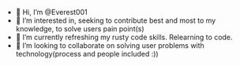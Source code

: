 - 👋 Hi, I’m @Everest001
- 👀 I’m interested in, seeking to contribute best and most to my knowledge, to solve users pain point(s)
- 🌱 I’m currently refreshing my rusty code skills. Relearning to code.
- 💞️ I’m looking to collaborate on solving user problems with technology(process and people included :))

<!---
Everest001/Everest001 is a ✨ special ✨ repository because its `README.md` (this file) appears on your GitHub profile.
You can click the Preview link to take a look at your changes.
--->
